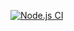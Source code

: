[![Node.js CI](https://github.com/yangasdumo/express-intro/actions/workflows/node.js.yml/badge.svg)](https://github.com/yangasdumo/express-intro/actions/workflows/node.js.yml)
